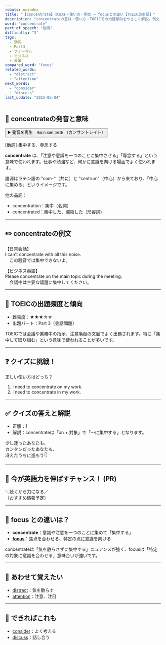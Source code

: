```yaml
---
robots: noindex
title: "【concentrate】の意味・使い方・例文 ― focusとの違い【TOEIC英単語】"
description: "concentrateの意味・使い方・TOEICでの出題傾向をやさしく解説。例文・クイズ付きでfocusとの違いもわかりやすく学べます。"
word: "concentrate"
part_of_speech: "動詞"
difficulty: "3"
tags:
  - 動詞
  - Part3
  - フォーマル
  - ビジネス
  - 会議
compared_word: "focus"
related_words:
  - "distract"
  - "attention"
next_words:
  - "consider"
  - "discuss"
last_update: "2025-05-04"
---
```


## 🔰 concentrateの発音と意味

<button class="play-audio" onclick="playTTS('concentrate')">
  <span class="play-audio-main">
    ▶️ 発音を再生　/kɑːn.sən.treɪt/
  </span>
  <span class="play-audio-sub">
    （カンサントレイト）
  </span>
</button>

[動詞] 集中する、専念する

**concentrate** は、「注意や意識を一つのことに集中させる」「専念する」という意味で使われます。仕事や勉強など、何かに意識を向ける場面でよく使われます。

語源はラテン語の "com-"（共に）と "centrum"（中心）から来ており、「中心に集める」というイメージです。

他の品詞：  
- concentration：集中（名詞）
- concentrated：集中した、濃縮した（形容詞）

---

## ✏️ concentrateの例文

【日常会話】  
I can't concentrate with all this noise.  
　この騒音では集中できないよ。

【ビジネス英語】  
Please concentrate on the main topic during the meeting.  
　会議中は主要な議題に集中してください。

---

## 🎯 TOEICの出題頻度と傾向

- 難易度：★★★☆☆
- 出題パート：Part 3（会話問題）

TOEICでは会議や業務中の指示、注意喚起の文脈でよく出題されます。特に「集中して取り組む」という意味で使われることが多いです。

---

## ❓ クイズに挑戦！

正しい使い方はどっち？

1. I need to concentrate on my work.  
2. I need to concentrate in my work.

---

## ✅ クイズの答えと解説

- 正解：**1**
- 解説：concentrateは「on + 対象」で「～に集中する」となります。

少し迷ったあなたも、  
カンタンだったあなたも、  
冴えたうちに進もう👇️

---

## 🚀 今が英語力を伸ばすチャンス！ (PR)

<div class="info-center">
＼続くから力になる／<br>  
（おすすめ情報予定）
</div>

---

## 🤔  focus との違いは？

- **concentrate**：意識や注意を一つのことに集めて「集中する」
- **[focus](/focus)**：焦点を合わせる、特定の点に意識を向ける

concentrateは「気を散らさずに集中する」ニュアンスが強く、focusは「特定の対象に意識を合わせる」意味合いが強いです。

---

## 🧩 あわせて覚えたい

- [distract](/distract)：気を散らす
- [attention](/attention)：注意、注目

---

## 📖 できればこれも

- [consider](/consider)：よく考える
- [discuss](/discuss)：話し合う

<!-- cvid: aid48_bid33 -->
